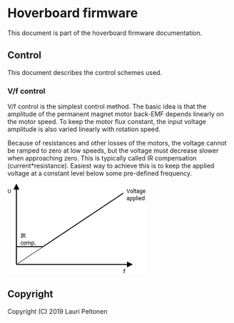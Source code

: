 # Hoverboard firmware
This document is part of the hoverboard firmware documentation.

## Control
This document describes the control schemes used.

### V/f control
V/f control is the simplest control method. The basic idea is that the amplitude of the 
permanent magnet motor back-EMF depends linearly on the motor speed. To keep the motor flux 
constant, the input voltage amplitude is also varied linearly with rotation speed.

Because of resistances and other losses of the motors, the voltage cannot be ramped to zero 
at low speeds, but the voltage must decrease slower when approaching zero. This is typically 
called IR compensation (current*resistance). Easiest way to achieve this is to keep the 
applied voltage at a constant level below some pre-defined frequency.

![V/f control with IR compensation](vf_control_with_ir.png)

## Copyright
Copyright (C) 2019 Lauri Peltonen
